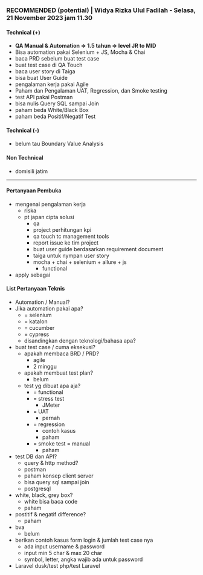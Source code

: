### **RECOMMENDED (potential)** | Widya Rizka Ulul Fadilah - Selasa, 21 November 2023 jam 11.30

#### Technical (+) 

- **QA Manual & Automation => 1.5 tahun => level JR to MID**  
- Bisa automation pakai Selenium + JS, Mocha & Chai
- baca PRD sebelum buat test case
- buat test case di QA Touch
- baca user story di Taiga
- bisa buat User Guide
- pengalaman kerja pakai Agile
- Paham dan Pengalaman UAT, Regression, dan Smoke testing 
- test API pakai Postman
- bisa nulis Query SQL sampai Join
- paham beda White/Black Box
- paham beda Positif/Negatif Test

#### Technical (-)  

- belum tau Boundary Value Analysis

#### Non Technical  

- domisili jatim

---

#### Pertanyaan Pembuka

- mengenai pengalaman kerja  
	- riska
	- pt japan cipta solusi
		- qa
		- project perhitungan kpi
		- qa touch tc management tools
		- report issue ke tim project
		- buat user guide berdasarkan requirement document
		- taiga untuk nympan user story
		- mocha + chai + selenium + allure + js
			- functional
- apply sebagai


#### List Pertanyaan Teknis

- Automation / Manual?  
- Jika automation pakai apa?
	- = selenium
	- = katalon
	- = cucumber
	- = cypress
	- disandingkan dengan teknologi/bahasa apa?
- buat test case / cuma eksekusi?
	- apakah membaca BRD / PRD?
		- agile
		- 2 minggu
	- apakah membuat test plan?
		- belum
	- test yg dibuat apa aja?
		- = functional
		- = stress test
			- JMeter
		- = UAT
			- pernah
		- = regression
			- contoh kasus
			- paham
		- = smoke test = manual
			- paham
- test DB dan API?
	- query & http method?
	- postman
	- paham konsep client server
	- bisa query sql sampai join
	- postgresql
- white, black, grey box?
	- white bisa baca code
	- paham
- postitif & negatif difference?
	- paham
- bva
	- belum
- berikan contoh kasus form login & jumlah test case nya
	- ada input username & password
	- input min 5 char & max 20 char
	- symbol, letter, angka wajib ada untuk password
- Laravel dusk/test php/test Laravel